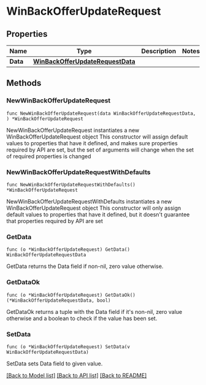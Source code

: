 # WinBackOfferUpdateRequest

## Properties

Name | Type | Description | Notes
------------ | ------------- | ------------- | -------------
**Data** | [**WinBackOfferUpdateRequestData**](WinBackOfferUpdateRequestData.md) |  | 

## Methods

### NewWinBackOfferUpdateRequest

`func NewWinBackOfferUpdateRequest(data WinBackOfferUpdateRequestData, ) *WinBackOfferUpdateRequest`

NewWinBackOfferUpdateRequest instantiates a new WinBackOfferUpdateRequest object
This constructor will assign default values to properties that have it defined,
and makes sure properties required by API are set, but the set of arguments
will change when the set of required properties is changed

### NewWinBackOfferUpdateRequestWithDefaults

`func NewWinBackOfferUpdateRequestWithDefaults() *WinBackOfferUpdateRequest`

NewWinBackOfferUpdateRequestWithDefaults instantiates a new WinBackOfferUpdateRequest object
This constructor will only assign default values to properties that have it defined,
but it doesn't guarantee that properties required by API are set

### GetData

`func (o *WinBackOfferUpdateRequest) GetData() WinBackOfferUpdateRequestData`

GetData returns the Data field if non-nil, zero value otherwise.

### GetDataOk

`func (o *WinBackOfferUpdateRequest) GetDataOk() (*WinBackOfferUpdateRequestData, bool)`

GetDataOk returns a tuple with the Data field if it's non-nil, zero value otherwise
and a boolean to check if the value has been set.

### SetData

`func (o *WinBackOfferUpdateRequest) SetData(v WinBackOfferUpdateRequestData)`

SetData sets Data field to given value.



[[Back to Model list]](../README.md#documentation-for-models) [[Back to API list]](../README.md#documentation-for-api-endpoints) [[Back to README]](../README.md)


